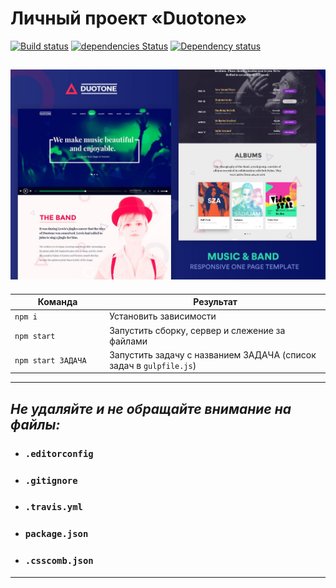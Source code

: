 # Личный проект «Duotone»
 [![Build status][travis-image]][travis-url] [![dependencies Status](https://david-dm.org/webistomin/duotone-template/status.svg)](https://david-dm.org/webistomin/duotone-template) [![Dependency status][dependency-image]][dependency-url] 
 
 ![alt text](mockup/mockup.jpg)
 ---

<table>
  <thead>
    <tr>
      <th>Команда</th>
      <th>Результат</th>
    </tr>
  </thead>
  <tbody>
    <tr>
      <td width="30%"><code>npm i</code></td>
      <td>Установить зависимости</td>
    </tr>
    <tr>
      <td><code>npm start</code></td>
      <td>Запустить сборку, сервер и слежение за файлами</td>
    </tr>
    <tr>
      <td><code>npm start ЗАДАЧА</code></td>
      <td>Запустить задачу с названием ЗАДАЧА (список задач в <code>gulpfile.js</code>)</td>
    </tr>
  </tbody>
</table>

---

## _Не удаляйте и не обращайте внимание на файлы:_
*	### `.editorconfig`
*	### `.gitignore`
*	### `.travis.yml`
*	### `package.json`
*	### `.csscomb.json`
---

[travis-image]: https://travis-ci.org/webistomin/duotone-template.svg?branch=master
[travis-url]: https://travis-ci.org/webistomin/duotone-template
[dependency-image]: https://david-dm.org/webistomin/duotone-template/dev-status.svg
[dependency-url]: https://david-dm.org/webistomin/duotone-template
